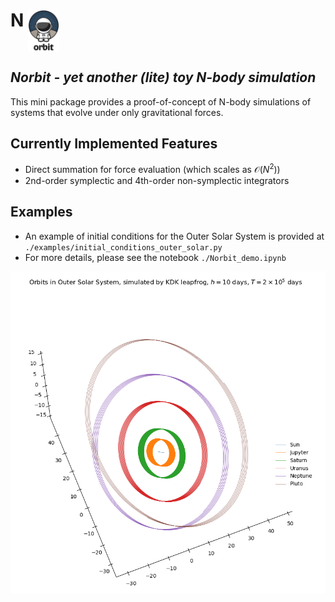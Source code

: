 N <img src="Norbit_logo.jpeg" alt="drawing" width="50" align="top"/>
==========

*Norbit - yet another (lite) toy N-body simulation*
--------------------

This mini package provides a proof-of-concept of N-body simulations of systems that evolve under only gravitational forces.

## Currently Implemented Features


- Direct summation for force evaluation (which scales as $\mathcal{O}(N^2)$)
- 2nd-order symplectic and 4th-order non-symplectic integrators

## Examples

- An example of initial conditions for the Outer Solar System is provided at `./examples/initial_conditions_outer_solar.py`
- For more details, please see the notebook `./Norbit_demo.ipynb`

![KDK_leapfrog_epsilon10days](./examples/Example_of_Orbits_in_Outer_Solar_System.png)